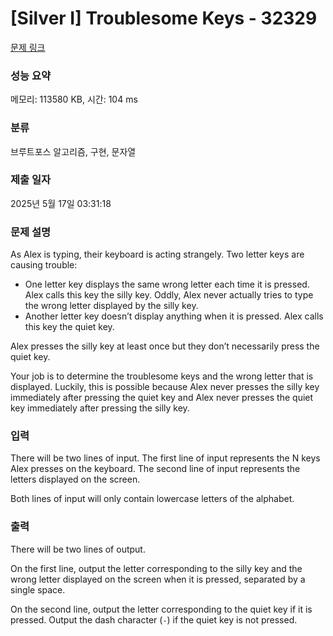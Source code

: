 # [Silver I] Troublesome Keys - 32329 

[문제 링크](https://www.acmicpc.net/problem/32329) 

### 성능 요약

메모리: 113580 KB, 시간: 104 ms

### 분류

브루트포스 알고리즘, 구현, 문자열

### 제출 일자

2025년 5월 17일 03:31:18

### 문제 설명

<p>As Alex is typing, their keyboard is acting strangely. Two letter keys are causing trouble:</p>

<ul>
	<li>One letter key displays the same wrong letter each time it is pressed. Alex calls this key the silly key. Oddly, Alex never actually tries to type the wrong letter displayed by the silly key.</li>
	<li>Another letter key doesn’t display anything when it is pressed. Alex calls this key the quiet key.</li>
</ul>

<p>Alex presses the silly key at least once but they don’t necessarily press the quiet key.</p>

<p>Your job is to determine the troublesome keys and the wrong letter that is displayed. Luckily, this is possible because Alex never presses the silly key immediately after pressing the quiet key and Alex never presses the quiet key immediately after pressing the silly key.</p>

### 입력 

 <p>There will be two lines of input. The first line of input represents the N keys Alex presses on the keyboard. The second line of input represents the letters displayed on the screen.</p>

<p>Both lines of input will only contain lowercase letters of the alphabet.</p>

### 출력 

 <p>There will be two lines of output.</p>

<p>On the first line, output the letter corresponding to the silly key and the wrong letter displayed on the screen when it is pressed, separated by a single space.</p>

<p>On the second line, output the letter corresponding to the quiet key if it is pressed. Output the dash character (<code>-</code>) if the quiet key is not pressed.</p>

